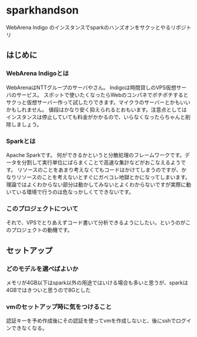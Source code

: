 # sparkhandson
WebArena Indigo のインスタンスでsparkのハンズオンをサクッとやるリポジトリ
## はじめに
### WebArena Indigoとは
WebArenaはNTTグループのサーバやさん。
Indigoは時間貸しのVPS仮想サーバのサービス。
スポットで使いたくなったらWebのコンパネでポチポチするとサクっと仮想サーバー作って試したりできます。マイクラのサーバーとかもいいかもしれません。
値段はかなり安く抑えられるとおもいます。注意点としてはインスタンスは停止していても料金がかかるので、いらなくなったらちゃんと削除しましょう。
### Sparkとは
Apache Sparkです。
何ができるかというと分散処理のフレームワークです。データを分割して実行単位にばらまくことで高速な集計などがおこなえるようです。
リソースのことをあまり考えなくてもコードはかけてしまうのですが、かなりリソースのことを考えないとすぐにガべコレ地獄とかになってしまいます。理論ではよくわからない部分は動かしてみないとよくわからないですが実際に動いている環境で行うのは危なっかしくてできないです。
### このプロジェクトについて
それで、VPSでとりあえずコード書いて分析できるようにしたい。というのがこのプロジェクトの動機です。

## セットアップ
### どのモデルを選べばよいか
メモリが4GB以下はspark以外の用途ではいける場合も多いと思うが、sparkは4GBではきついと思うので8Gとした

### vmのセットアップ時に気をつけること
認証キーを予め作成後にその認証を使ってvmを作成しないと、後にsshでログインできなくなる。

